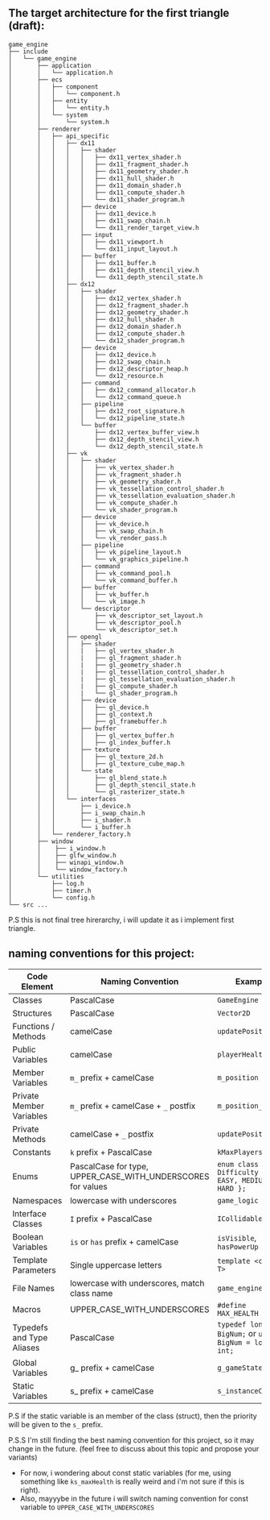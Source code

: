 ## The target architecture for the first triangle (draft):
```
game_engine
├── include
│   └── game_engine
│       ├── application
│       │   └── application.h
│       ├── ecs
│       │   ├── component
│       │   │   └── component.h
│       │   ├── entity
│       │   │   └── entity.h
│       │   └── system
│       │       └── system.h
│       ├── renderer
│       │   ├── api_specific
│       │   │   ├── dx11
│       │   │   │   ├── shader
│       │   │   │   │   ├── dx11_vertex_shader.h
│       │   │   │   │   ├── dx11_fragment_shader.h
│       │   │   │   │   ├── dx11_geometry_shader.h
│       │   │   │   │   ├── dx11_hull_shader.h
│       │   │   │   │   ├── dx11_domain_shader.h
│       │   │   │   │   ├── dx11_compute_shader.h
│       │   │   │   │   └── dx11_shader_program.h
│       │   │   │   ├── device
│       │   │   │   │   ├── dx11_device.h
│       │   │   │   │   ├── dx11_swap_chain.h
│       │   │   │   │   └── dx11_render_target_view.h
│       │   │   │   ├── input
│       │   │   │   │   ├── dx11_viewport.h
│       │   │   │   │   └── dx11_input_layout.h
│       │   │   │   ├── buffer
│       │   │   │   │   ├── dx11_buffer.h
│       │   │   │   │   ├── dx11_depth_stencil_view.h
│       │   │   │   │   └── dx11_depth_stencil_state.h
│       │   │   ├── dx12
│       │   │   │   ├── shader
│       │   │   │   │   ├── dx12_vertex_shader.h
│       │   │   │   │   ├── dx12_fragment_shader.h
│       │   │   │   │   ├── dx12_geometry_shader.h
│       │   │   │   │   ├── dx12_hull_shader.h
│       │   │   │   │   ├── dx12_domain_shader.h
│       │   │   │   │   ├── dx12_compute_shader.h
│       │   │   │   │   └── dx12_shader_program.h
│       │   │   │   ├── device
│       │   │   │   │   ├── dx12_device.h
│       │   │   │   │   ├── dx12_swap_chain.h
│       │   │   │   │   ├── dx12_descriptor_heap.h
│       │   │   │   │   └── dx12_resource.h
│       │   │   │   ├── command
│       │   │   │   │   ├── dx12_command_allocator.h
│       │   │   │   │   └── dx12_command_queue.h
│       │   │   │   ├── pipeline
│       │   │   │   │   ├── dx12_root_signature.h
│       │   │   │   │   └── dx12_pipeline_state.h
│       │   │   │   └── buffer
│       │   │   │       ├── dx12_vertex_buffer_view.h
│       │   │   │       ├── dx12_depth_stencil_view.h
│       │   │   │       └── dx12_depth_stencil_state.h
│       │   │   ├── vk
│       │   │   │   ├── shader
│       │   │   │   │   ├── vk_vertex_shader.h
│       │   │   │   │   ├── vk_fragment_shader.h
│       │   │   │   │   ├── vk_geometry_shader.h
│       │   │   │   │   ├── vk_tessellation_control_shader.h
│       │   │   │   │   ├── vk_tessellation_evaluation_shader.h
│       │   │   │   │   ├── vk_compute_shader.h
│       │   │   │   │   └── vk_shader_program.h
│       │   │   │   ├── device
│       │   │   │   │   ├── vk_device.h
│       │   │   │   │   ├── vk_swap_chain.h
│       │   │   │   │   └── vk_render_pass.h
│       │   │   │   ├── pipeline
│       │   │   │   │   ├── vk_pipeline_layout.h
│       │   │   │   │   └── vk_graphics_pipeline.h
│       │   │   │   ├── command
│       │   │   │   │   ├── vk_command_pool.h
│       │   │   │   │   └── vk_command_buffer.h
│       │   │   │   ├── buffer
│       │   │   │   │   ├── vk_buffer.h
│       │   │   │   │   └── vk_image.h
│       │   │   │   └── descriptor
│       │   │   │       ├── vk_descriptor_set_layout.h
│       │   │   │       ├── vk_descriptor_pool.h
│       │   │   │       └── vk_descriptor_set.h
│       │   │   ├── opengl
│       │   │   │   ├── shader
│       │   │   │	|	├── gl_vertex_shader.h
│       │   │   │	|	├── gl_fragment_shader.h
│       │   │   │	|	├── gl_geometry_shader.h
│       │   │   │	|	├── gl_tessellation_control_shader.h
│       │   │   │	|	├── gl_tessellation_evaluation_shader.h
│       │   │   │	|	├── gl_compute_shader.h
│       │   │   │	|	└── gl_shader_program.h
│       │   │   │   ├── device
│       │   │   │   │   ├── gl_device.h
│       │   │   │   │   ├── gl_context.h
│       │   │   │   │   ├── gl_framebuffer.h
│       │   │   │   ├── buffer
│       │   │   │   │   ├── gl_vertex_buffer.h
│       │   │   │   │   ├── gl_index_buffer.h
│       │   │   │   ├── texture
│       │   │   │   │   ├── gl_texture_2d.h
│       │   │   │   │   ├── gl_texture_cube_map.h
│       │   │   │   └── state
│       │   │   │		├── gl_blend_state.h
│       │   │   │		├── gl_depth_stencil_state.h
│       │   │   │		└── gl_rasterizer_state.h
│       │   │   └── interfaces
│       │   │       ├── i_device.h
│	    │   │       ├── i_swap_chain.h
│	    │   │       ├── i_shader.h
│	    │   │       └── i_buffer.h
│       │   └── renderer_factory.h
│       ├── window
│       │    ├── i_window.h
│       │    ├── glfw_window.h
│       │    ├── winapi_window.h
│       │    └── window_factory.h
│       └── utilities
│           ├── log.h
│           ├── timer.h
│           └── config.h
└── src ...

```

P.S this is not final tree hirerarchy, i will update it as i implement first triangle.

## naming conventions for this project:
 
| Code Element | Naming Convention | Example |
| --- | --- | --- |
| Classes | PascalCase | `GameEngine` |
| Structures | PascalCase | `Vector2D` |
| Functions / Methods | camelCase | `updatePosition()` |
| Public Variables | camelCase | `playerHealth` |
| Member Variables | `m_` prefix + camelCase | `m_position` |
| Private Member Variables | `m_` prefix + camelCase + `_` postfix | `m_position_` | 
| Private Methods | camelCase + `_` postfix | `updatePosition_()` | 
| Constants | `k` prefix + PascalCase | `kMaxPlayers` | - i've seen it in Google's C++ style guide
| Enums | PascalCase for type, UPPER_CASE_WITH_UNDERSCORES for values | `enum class Difficulty { EASY, MEDIUM, HARD };` |
| Namespaces | lowercase with underscores | `game_logic` |
| Interface Classes | `I` prefix + PascalCase | `ICollidable` |
| Boolean Variables | `is` or `has` prefix + camelCase | `isVisible`, `hasPowerUp` |
| Template Parameters | Single uppercase letters | `template <class T>` |
| File Names | lowercase with underscores, match class name | `game_engine.h` |
| Macros | UPPER_CASE_WITH_UNDERSCORES | `#define MAX_HEALTH 100` |
| Typedefs and Type Aliases | PascalCase | `typedef long int BigNum;` or `using BigNum = long int;` |
| Global Variables | g_ prefix + camelCase | `g_gameState` |
| Static Variables | s_ prefix + camelCase | `s_instanceCount` |

P.S if the static variable is an member of the class (struct), then the priority will be given to the `s_` prefix.

P.S.S I'm still finding the best naming convention for this project, so it may change in the future. (feel free to discuss about this topic and propose your variants)
- For now, i wondering about const static variables (for me, using something like `ks_maxHealth` is really weird and i'm not sure if this is right).
- Also, mayyybe in the future i will switch naming convention for const variable to `UPPER_CASE_WITH_UNDERSCORES`